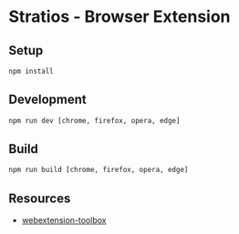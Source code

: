 # Stratios - Browser Extension

## Setup


```sh
npm install
```

## Development
```sh
npm run dev [chrome, firefox, opera, edge]
```

## Build
```sh
npm run build [chrome, firefox, opera, edge]
```

## Resources

* [webextension-toolbox](https://github.com/HaNdTriX/webextension-toolbox)

